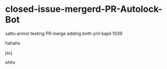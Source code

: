 # closed-issue-mergerd-PR-Autolock-Bot
sattu
anmol
testing PR merge
adding both yml
kapil 1039


hahahs

jscj

ehhv
